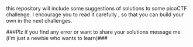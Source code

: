 this repository will include some suggestions of solutions to some picoCTF challenge.
I encourage you to read it carefully , so that you can build your own in the next challenges.


###Plz if you find any error or want to share your solutions  message me (i'm just a newbie who wants to learn)###
